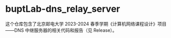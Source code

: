 # buptLab-dns_relay_server

这个仓库包含了北京邮电大学 2023-2024 春季学期《计算机网络课程设计》项目——DNS 中继服务器的相关代码和报告（见 Release）。
